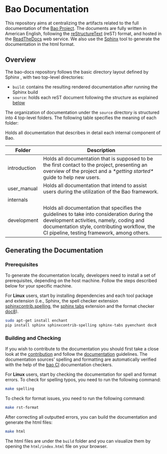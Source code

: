 # Bao Documentation

This repository aims at centralizing the artifacts related to the full
documentation of the [Bao Project](http://www.bao-project.org/). The documents
are fully written in American English, following the
[reStructureText](https://docutils.sourceforge.io/rst.html) (reST) format, and
hosted in the [ReadTheDocs](https://bao-project.readthedocs.io/) web service.
We also use the [Sphinx](https://www.sphinx-doc.org/) tool to generate the
documentation in the html format.

## Overview
The bao-docs repository follows the basic directory layout defined by Sphinx
, with two top-level directories:

- ``build``: contains the resulting rendered documentation after running the
Sphinx build
- ``source``: holds each reST document following the structure as explained
  [below](#organization)

The organization of documentation under the ``source`` directory is structured
into 4 top-level folders. The following table specifies the meaning of each
folder:

<table class="tg">
<thead>
  <tr>
    <th class="tg-0pky">Folder</th>
    <th class="tg-0pky">Description</th>
  </tr>
</thead>
<tbody>
  <tr>
    <td class="tg-0pky">introduction</td>
    <td class="tg-0pky">Holds all documentation that is supposed to be the
    first contact to the project, presenting an overview of the project and
    a <span style="font-style:italic">*getting started*</span> guide to help
    new users.</td>
  </tr>
  <tr>
    <td class="tg-0pky">user_manual</td>
    <td class="tg-0pky">Holds all documentation that intend to assist users
    during the utilization of the Bao framework.</td>
  </tr>
  <tr>
    <td class="tg-0pky">internals</td>
    <td class="tg-0pky"></td>Holds all documentation that describes in detail
    each internal component of Bao.
  </tr>
  <tr>
    <td class="tg-0pky">development<br></td>
    <td class="tg-0pky">Holds all documentation that specifies the guidelines
    to take into consideration during the development activities, namely,
    coding and documentation style, contributing workflow, the CI
    pipeline, testing framework, among others.</td>
  </tr>
</tbody>
</table>

## Generating the Documentation
### Prerequisites
To generate the documentation locally, developers need to install a set of
prerequisites, depending on the host machine. Follow the steps described below
for your specific machine.

For **Linux** users, start by installing dependencies and each tool package and
extension (i.e., Sphinx, the spell checker extension
[sphinxcontrib.spelling](https://sphinxcontrib-spelling.readthedocs.io/), the
[sphinx tabs](https://sphinx-tabs.readthedocs.io/en/latest/) extension and the
format checker [doc8](https://github.com/PyCQA/doc8)).

```bash
sudo apt-get install enchant
pip install sphinx sphinxcontrib-spelling sphinx-tabs pyenchant doc8
```

### Building and Checking
If you wish to contribute to the documentation you should first take a close
look at the [contribution](source/development/contributing.rst) and follow the
[documentation](source/development/doc_guidelines.rst) guidelines. The
documentation sources' spelling and formatting are automatically verified with
the help of the [bao CI](https://github.com/bao-project/bao-ci) documentation
checkers.

For **Linux** users, start by checking the documentation for spell and format
errors. To check for spelling typos, you need to run the following command:

```bash
make spelling
```

To check for format issues, you need to run the following command:

```bash
make rst-format
```

After correcting all outputted errors, you can build the documentation and
generate the html files:

```bash
make html
```

The html files are under the `build` folder and you can visualize them by
opening the `html/index.html` file on your browser.
